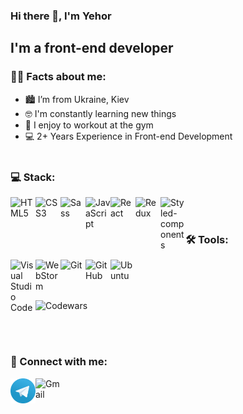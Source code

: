 ### Hi there 👋, I'm Yehor

## I'm a front-end developer

### 🙋‍♂️ Facts about me:

- 🏙️ I’m from Ukraine, Kiev
- 🤓 I'm constantly learning new things
- 💪 I enjoy to workout at the gym
- 💻 2+ Years Experience in Front-end Development
  <br />
  <br />

### 💻 Stack:

<img align="left" alt="HTML5" width="40px" src="https://img.icons8.com/color/344/html-5--v1.png" />
<img align="left" alt="CSS3" width="40px" src="https://img.icons8.com/color/344/css3.png" />
<img align="left" alt="Sass" width="40px" src="https://img.icons8.com/color/344/sass.png" />
<img align="left" alt="JavaScript" width="40px" src="https://img.icons8.com/color/344/javascript--v1.png" />
<img align="left" alt="React" width="40px" src="https://img.icons8.com/color/344/react-native.png" />
<img align="left" alt="Redux" width="40px" src="https://img.icons8.com/color/344/redux.png" />
<img align="left" alt="Styled-components" width="40px" src="https://www.styled-components.com/atom.png" />

<br />
<br />

### 🛠 Tools:

<img align="left" alt="Visual Studio Code" width="40px" src="https://img.icons8.com/fluency/344/visual-studio-code-2019.png" />
<img align="left" alt="WebStorm" width="40px" src="https://dashboard.snapcraft.io/site_media/appmedia/2017/11/WebStorm_1282x.png" />
<img align="left" alt="Git" width="40px" src="https://img.icons8.com/color/344/git.png" />
<img align="left" alt="GitHub" width="40px" src="https://img.icons8.com/ios-filled/344/github.png" />
<img align="left" alt="Ubuntu" width="40px" src="https://img.icons8.com/color/344/ubuntu--v1.png" />

<br />
<br />
<br />

![Codewars](https://github.r2v.ch/codewars?user=kravtsovyegor&stroke=%23BB432C&hide_clan=true&top_languages=true)

<br />
<br />

### 🤝 Connect with me:

<a href="https://t.me/KravtsovYehor"><img align="left" alt="Telegram" width="40px" src="https://raw.githubusercontent.com/github/explore/80688e429a7d4ef2fca1e82350fe8e3517d3494d/topics/telegram/telegram.png" /></a>
<a href="mailto:kravtsovyehor@gmail.com"><img align="left" alt="Gmail" width="40px" src="https://upload.wikimedia.org/wikipedia/commons/thumb/7/7e/Gmail_icon_%282020%29.svg/1200px-Gmail_icon_%282020%29.svg.png" /></a>
